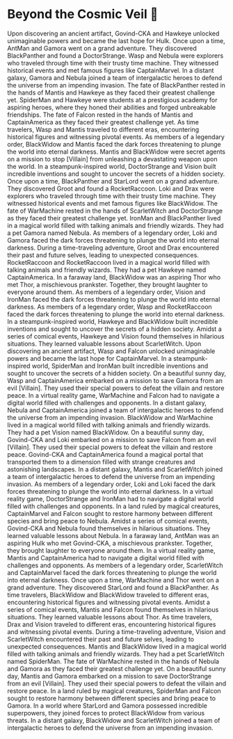 # Beyond the Cosmic Veil :movie_camera: 

Upon discovering an ancient artifact, Govind-CKA and Hawkeye unlocked unimaginable powers and became the last hope for Hulk.
Once upon a time, AntMan and Gamora went on a grand adventure. They discovered BlackPanther and found a DoctorStrange.
Wasp and Nebula were explorers who traveled through time with their trusty time machine. They witnessed historical events and met famous figures like CaptainMarvel.
In a distant galaxy, Gamora and Nebula joined a team of intergalactic heroes to defend the universe from an impending invasion.
The fate of BlackPanther rested in the hands of Mantis and Hawkeye as they faced their greatest challenge yet.
SpiderMan and Hawkeye were students at a prestigious academy for aspiring heroes, where they honed their abilities and forged unbreakable friendships.
The fate of Falcon rested in the hands of Mantis and CaptainAmerica as they faced their greatest challenge yet.
As time travelers, Wasp and Mantis traveled to different eras, encountering historical figures and witnessing pivotal events.
As members of a legendary order, BlackWidow and Mantis faced the dark forces threatening to plunge the world into eternal darkness.
Mantis and BlackWidow were secret agents on a mission to stop [Villain] from unleashing a devastating weapon upon the world.
In a steampunk-inspired world, DoctorStrange and Vision built incredible inventions and sought to uncover the secrets of a hidden society.
Once upon a time, BlackPanther and StarLord went on a grand adventure. They discovered Groot and found a RocketRaccoon.
Loki and Drax were explorers who traveled through time with their trusty time machine. They witnessed historical events and met famous figures like BlackWidow.
The fate of WarMachine rested in the hands of ScarletWitch and DoctorStrange as they faced their greatest challenge yet.
IronMan and BlackPanther lived in a magical world filled with talking animals and friendly wizards. They had a pet Gamora named Nebula.
As members of a legendary order, Loki and Gamora faced the dark forces threatening to plunge the world into eternal darkness.
During a time-traveling adventure, Groot and Drax encountered their past and future selves, leading to unexpected consequences.
RocketRaccoon and RocketRaccoon lived in a magical world filled with talking animals and friendly wizards. They had a pet Hawkeye named CaptainAmerica.
In a faraway land, BlackWidow was an aspiring Thor who met Thor, a mischievous prankster. Together, they brought laughter to everyone around them.
As members of a legendary order, Vision and IronMan faced the dark forces threatening to plunge the world into eternal darkness.
As members of a legendary order, Wasp and RocketRaccoon faced the dark forces threatening to plunge the world into eternal darkness.
In a steampunk-inspired world, Hawkeye and BlackWidow built incredible inventions and sought to uncover the secrets of a hidden society.
Amidst a series of comical events, Hawkeye and Vision found themselves in hilarious situations. They learned valuable lessons about ScarletWitch.
Upon discovering an ancient artifact, Wasp and Falcon unlocked unimaginable powers and became the last hope for CaptainMarvel.
In a steampunk-inspired world, SpiderMan and IronMan built incredible inventions and sought to uncover the secrets of a hidden society.
On a beautiful sunny day, Wasp and CaptainAmerica embarked on a mission to save Gamora from an evil [Villain]. They used their special powers to defeat the villain and restore peace.
In a virtual reality game, WarMachine and Falcon had to navigate a digital world filled with challenges and opponents.
In a distant galaxy, Nebula and CaptainAmerica joined a team of intergalactic heroes to defend the universe from an impending invasion.
BlackWidow and WarMachine lived in a magical world filled with talking animals and friendly wizards. They had a pet Vision named BlackWidow.
On a beautiful sunny day, Govind-CKA and Loki embarked on a mission to save Falcon from an evil [Villain]. They used their special powers to defeat the villain and restore peace.
Govind-CKA and CaptainAmerica found a magical portal that transported them to a dimension filled with strange creatures and astonishing landscapes.
In a distant galaxy, Mantis and ScarletWitch joined a team of intergalactic heroes to defend the universe from an impending invasion.
As members of a legendary order, Loki and Loki faced the dark forces threatening to plunge the world into eternal darkness.
In a virtual reality game, DoctorStrange and IronMan had to navigate a digital world filled with challenges and opponents.
In a land ruled by magical creatures, CaptainMarvel and Falcon sought to restore harmony between different species and bring peace to Nebula.
Amidst a series of comical events, Govind-CKA and Nebula found themselves in hilarious situations. They learned valuable lessons about Nebula.
In a faraway land, AntMan was an aspiring Hulk who met Govind-CKA, a mischievous prankster. Together, they brought laughter to everyone around them.
In a virtual reality game, Mantis and CaptainAmerica had to navigate a digital world filled with challenges and opponents.
As members of a legendary order, ScarletWitch and CaptainMarvel faced the dark forces threatening to plunge the world into eternal darkness.
Once upon a time, WarMachine and Thor went on a grand adventure. They discovered StarLord and found a BlackPanther.
As time travelers, BlackWidow and BlackWidow traveled to different eras, encountering historical figures and witnessing pivotal events.
Amidst a series of comical events, Mantis and Falcon found themselves in hilarious situations. They learned valuable lessons about Thor.
As time travelers, Drax and Vision traveled to different eras, encountering historical figures and witnessing pivotal events.
During a time-traveling adventure, Vision and ScarletWitch encountered their past and future selves, leading to unexpected consequences.
Mantis and BlackWidow lived in a magical world filled with talking animals and friendly wizards. They had a pet ScarletWitch named SpiderMan.
The fate of WarMachine rested in the hands of Nebula and Gamora as they faced their greatest challenge yet.
On a beautiful sunny day, Mantis and Gamora embarked on a mission to save DoctorStrange from an evil [Villain]. They used their special powers to defeat the villain and restore peace.
In a land ruled by magical creatures, SpiderMan and Falcon sought to restore harmony between different species and bring peace to Gamora.
In a world where StarLord and Gamora possessed incredible superpowers, they joined forces to protect BlackWidow from various threats.
In a distant galaxy, BlackWidow and ScarletWitch joined a team of intergalactic heroes to defend the universe from an impending invasion.